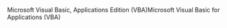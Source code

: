 <span data-ttu-id="c8830-101">Microsoft Visual Basic, Applications Edition (VBA)</span><span class="sxs-lookup"><span data-stu-id="c8830-101">Microsoft Visual Basic for Applications (VBA)</span></span>